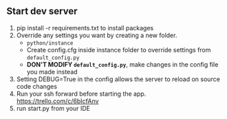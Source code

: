 ## Start dev server
1. pip install -r requirements.txt to install packages
1. Override any settings you want by creating a new folder.
    * `python/instance`
    * Create config.cfg inside instance folder to override settings from `default_config.py`
    * **DON'T MODIFY `default_config.py`**, make changes in the config file you made instead
1. Setting DEBUG=True in the config allows the server to reload on source code changes
1. Run your ssh forward before starting the app. https://trello.com/c/6bIcfAnv
1. run start.py from your IDE
